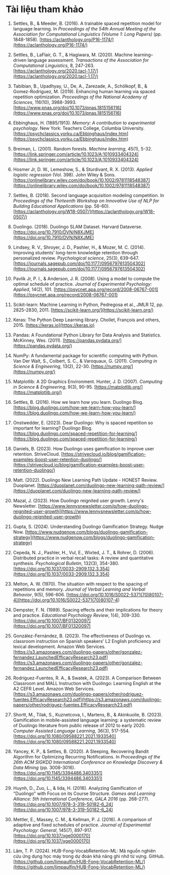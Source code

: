 # Tài liệu tham khảo

1. Settles, B., & Meeder, B. (2016). A trainable spaced repetition model for language learning. In _Proceedings of the 54th Annual Meeting of the Association for Computational Linguistics (Volume 1: Long Papers)_ (pp. 1848-1858). [https://aclanthology.org/P16-1174/](https://aclanthology.org/P16-1174/)

2. Settles, B., LaFlair, G. T., & Hagiwara, M. (2020). Machine learning–driven language assessment. _Transactions of the Association for Computational Linguistics_, 8, 247-263. [https://aclanthology.org/2020.tacl-1.17/](https://aclanthology.org/2020.tacl-1.17/)

3. Tabibian, B., Upadhyay, U., De, A., Zarezade, A., Schölkopf, B., & Gomez-Rodriguez, M. (2019). Enhancing human learning via spaced repetition optimization. _Proceedings of the National Academy of Sciences_, 116(10), 3988-3993. [https://www.pnas.org/doi/10.1073/pnas.1815156116](https://www.pnas.org/doi/10.1073/pnas.1815156116)

4. Ebbinghaus, H. (1885/1913). _Memory: A contribution to experimental psychology_. New York: Teachers College, Columbia University. [https://psychclassics.yorku.ca/Ebbinghaus/index.htm](https://psychclassics.yorku.ca/Ebbinghaus/index.htm)

5. Breiman, L. (2001). Random forests. _Machine learning_, 45(1), 5-32. [https://link.springer.com/article/10.1023/A:1010933404324](https://link.springer.com/article/10.1023/A:1010933404324)

6. Hosmer Jr, D. W., Lemeshow, S., & Sturdivant, R. X. (2013). _Applied logistic regression_ (Vol. 398). John Wiley & Sons. [https://onlinelibrary.wiley.com/doi/book/10.1002/9781118548387](https://onlinelibrary.wiley.com/doi/book/10.1002/9781118548387)

7. Settles, B. (2018). Second language acquisition modeling competition. In _Proceedings of the Thirteenth Workshop on Innovative Use of NLP for Building Educational Applications_ (pp. 56-60). [https://aclanthology.org/W18-0507/](https://aclanthology.org/W18-0507/)

8. Duolingo. (2018). Duolingo SLAM Dataset. Harvard Dataverse. [https://doi.org/10.7910/DVN/N8XJME](https://doi.org/10.7910/DVN/N8XJME)

9. Lindsey, R. V., Shroyer, J. D., Pashler, H., & Mozer, M. C. (2014). Improving students' long-term knowledge retention through personalized review. _Psychological science_, 25(3), 639-647. [https://journals.sagepub.com/doi/10.1177/0956797613504302](https://journals.sagepub.com/doi/10.1177/0956797613504302)

10. Pavlik Jr, P. I., & Anderson, J. R. (2008). Using a model to compute the optimal schedule of practice. _Journal of Experimental Psychology: Applied_, 14(2), 101. [https://psycnet.apa.org/record/2008-06767-001](https://psycnet.apa.org/record/2008-06767-001)

11. Scikit-learn: Machine Learning in Python, Pedregosa et al., JMLR 12, pp. 2825-2830, 2011. [https://scikit-learn.org/](https://scikit-learn.org/)

12. Keras: The Python Deep Learning library. Chollet, François and others, 2015. [https://keras.io](https://keras.io)

13. Pandas: A Foundational Python Library for Data Analysis and Statistics. McKinney, Wes. (2011). [https://pandas.pydata.org/](https://pandas.pydata.org/)

14. NumPy: A fundamental package for scientific computing with Python. Van Der Walt, S., Colbert, S. C., & Varoquaux, G. (2011). _Computing in Science & Engineering_, 13(2), 22-30. [https://numpy.org/](https://numpy.org/)

15. Matplotlib: A 2D Graphics Environment. Hunter, J. D. (2007). _Computing in Science & Engineering_, 9(3), 90-95. [https://matplotlib.org/](https://matplotlib.org/)

16. Settles, B. (2016). How we learn how you learn. Duolingo Blog. [https://blog.duolingo.com/how-we-learn-how-you-learn/](https://blog.duolingo.com/how-we-learn-how-you-learn/)

17. Onstwedder, E. (2023). Dear Duolingo: Why is spaced repetition so important for learning? Duolingo Blog. [https://blog.duolingo.com/spaced-repetition-for-learning/](https://blog.duolingo.com/spaced-repetition-for-learning/)

18. Daniels, B. (2023). How Duolingo uses gamification to improve user retention. StriveCloud. [https://strivecloud.io/blog/gamification-examples-boost-user-retention-duolingo/](https://strivecloud.io/blog/gamification-examples-boost-user-retention-duolingo/)

19. Matt. (2022). Duolingo New Learning Path Update - HONEST Review. Duoplanet. [https://duoplanet.com/duolingo-new-learning-path-review/](https://duoplanet.com/duolingo-new-learning-path-review/)

20. Mazal, J. (2023). How Duolingo reignited user growth. Lenny's Newsletter. [https://www.lennysnewsletter.com/p/how-duolingo-reignited-user-growth](https://www.lennysnewsletter.com/p/how-duolingo-reignited-user-growth)

21. Gupta, S. (2024). Understanding Duolingo Gamification Strategy. Nudge Now. [https://www.nudgenow.com/blogs/duolingo-gamification-strategy](https://www.nudgenow.com/blogs/duolingo-gamification-strategy)

22. Cepeda, N. J., Pashler, H., Vul, E., Wixted, J. T., & Rohrer, D. (2006). Distributed practice in verbal recall tasks: A review and quantitative synthesis. _Psychological Bulletin_, 132(3), 354-380. [https://doi.org/10.1037/0033-2909.132.3.354](https://doi.org/10.1037/0033-2909.132.3.354)

23. Melton, A. W. (1970). The situation with respect to the spacing of repetitions and memory. _Journal of Verbal Learning and Verbal Behavior_, 9(5), 596-606. [https://doi.org/10.1016/S0022-5371(70)80107-4](<https://doi.org/10.1016/S0022-5371(70)80107-4>)

24. Dempster, F. N. (1989). Spacing effects and their implications for theory and practice. _Educational Psychology Review_, 1(4), 309-330. [https://doi.org/10.1007/BF01320097](https://doi.org/10.1007/BF01320097)

25. González-Fernández, B. (2023). The effectiveness of Duolingo vs. classroom instruction on Spanish speakers' L2 English proficiency and lexical development. Amazon Web Services. [https://s3.amazonaws.com/duolingo-papers/other/gonzalez-fernandez.LaunchedEfficacyResearch23.pdf](https://s3.amazonaws.com/duolingo-papers/other/gonzalez-fernandez.LaunchedEfficacyResearch23.pdf)

26. Rodríguez-Fuentes, R. A., & Swatek, A. (2023). A Comparison Between Classroom and MALL Instruction with Duolingo: Learning English at the A2 CEFR Level. Amazon Web Services. [https://s3.amazonaws.com/duolingo-papers/other/rodriguez-fuentes.EfficacyResearch23.pdf](https://s3.amazonaws.com/duolingo-papers/other/rodriguez-fuentes.EfficacyResearch23.pdf)

27. Shortt, M., Tilak, S., Kuznetcova, I., Martens, B., & Akinkuolie, B. (2023). Gamification in mobile-assisted language learning: a systematic review of Duolingo literature from public release of 2012 to early 2020. _Computer Assisted Language Learning_, 36(3), 517-554. [https://doi.org/10.1080/09588221.2021.1933540](https://doi.org/10.1080/09588221.2021.1933540)

28. Yancey, K. P., & Settles, B. (2020). A Sleeping, Recovering Bandit Algorithm for Optimizing Recurring Notifications. In _Proceedings of the 26th ACM SIGKDD International Conference on Knowledge Discovery & Data Mining_ (pp. 3008-3016). [https://doi.org/10.1145/3394486.3403351](https://doi.org/10.1145/3394486.3403351)

29. Huynh, D., Zuo, L., & Iida, H. (2016). Analyzing Gamification of "Duolingo" with Focus on its Course Structure. _Games and Learning Alliance: 5th International Conference, GALA 2016_ (pp. 268-277). [https://doi.org/10.1007/978-3-319-50182-6_24](https://doi.org/10.1007/978-3-319-50182-6_24)

30. Mettler, E., Massey, C. M., & Kellman, P. J. (2016). A comparison of adaptive and fixed schedules of practice. _Journal of Experimental Psychology: General_, 145(7), 897-917. [https://doi.org/10.1037/xge0000170](https://doi.org/10.1037/xge0000170)

31. Lâm, T. P. (2024). HUB-Fong-VocabRetention-ML: Mã nguồn nghiên cứu ứng dụng học máy trong dự đoán khả năng ghi nhớ từ vựng. GitHub. [https://github.com/limpaulfin/HUB-Fong-VocabRetention-ML/](https://github.com/limpaulfin/HUB-Fong-VocabRetention-ML/)
